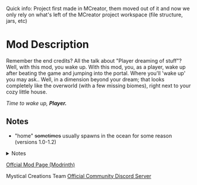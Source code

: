 Quick info:
Project first made in MCreator, them moved out of it and now we only rely on what's left of the MCreator project workspace (file structure, jars, etc)

# Mod Description
Remember the end credits? All the talk about "Player dreaming of stuff"? Well, with this mod, you wake up. With this mod, you, as a player, wake up after beating the game and jumping into the portal.
Where you'll 'wake up' you may ask.. Well, in a dimension beyond your dream; that looks completely like the overworld (with a few missing biomes), right next to your cozy little house.

_Time to wake up,_
**_Player._**

## Notes
- "home" ~~sometimes~~ usually spawns in the ocean for some reason (versions 1.0-1.2)

<details>
<summary>Notes</summary>
In versions before 1.3, don't do much on the world as when you complete the game and get put into the Beyond The Dream dimension your items get cleared and you don't really have a way to  go back.
Updating from version 1.2 to 1.3 may cause world corruption as version 1.3 is a complete mod rework.
</details>


[Offcial Mod Page (Modrinth)](https://modrinth.com/mod/true_end)

Mystical Creations Team [Official Community Discord Server](https://discord.gg/7D7CpcvgcA)
